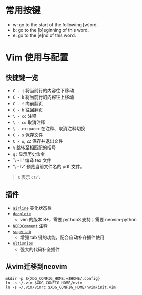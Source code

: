 # 常用按键
* w: go to the start of the following [w]ord.
* b: go to the [b]eginning of this word.
* e: go to the [e]nd of this word.

# Vim 使用与配置 #

## 快捷键一览 ##

* `C - j` 将当前行的内容往下移动
* `C - k` 将当前行的内容往上移动
* `C - f` 向前翻页
* `C - b` 往回翻页
* `\ - cc` 注释
* `\ - cu` 取消注释
* `\ - c<space>` 在注释、取消注释切换
* `C - s` 保存文件
* `C - w`, `ZZ` 保存并退出文件
* `%` 跳转至相匹配的括号
* `q:` 显示历史命令
* `\ - ll' 编译 tex 文件
* '\ - lv' 预览当前文件名的 pdf 文件。

> `C` 表示 `Ctrl`

## 插件 ##

* [`airline`](https://github.com/vim-airline/vim-airline) 美化状态栏
* [`deoplete`](https://github.com/Shougo/deoplete.nvim)
	- vim 的版本 8+，需要 python3 支持；需要 neovim-python 
* [`NERDComment`](https://github.com/scrooloose/nerdcommenter) 注释
* [`supertab`](https://github.com/ervandew/supertab)
	- 增强 tab 键的功能，配合自动补齐插件使用
* [`ultisnips`](https://github.com/SirVer/ultisnips)
	- 强大的代码补全插件

## 从vim迁移到neovim ##

```shell
mkdir -p ${XDG_CONFIG_HOME:=$HOME/.config}
ln -s ~/.vim $XDG_CONFIG_HOME/nvim
ln -s ~/.vim/vimrc $XDG_CONFIG_HOME/nvim/init.vim
```
